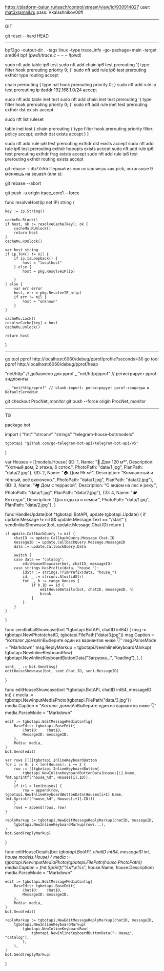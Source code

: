
https://platform-balun.ru/teach/control/stream/view/id/930914027
user: mat3x@mail.ru
pass: Vkalashnikov00f!

__________________________________________________
GIT

git reset --hard HEAD
____________________________________________________



bpf2go -output-dir . -tags linux -type trace_info -go-package=main -target amd64 bpf $(pwd)/trace.c -- -I$(pwd)



sudo nft add table ip6 test
sudo nft add chain ip6 test prerouting '{ type filter hook prerouting priority 0; }'
sudo nft add rule ip6 test prerouting exthdr type routing accept

chain prerouting {
    type nat hook prerouting priority 0;
}
sudo nft add rule ip test prerouting ip daddr 192.168.1.0/24 accept




sudo nft add table inet test
sudo nft add chain inet test prerouting '{ type filter hook prerouting priority 0; }'
sudo nft add rule inet test prerouting exthdr dst exists accept


sudo nft list ruleset

table inet test {
        chain prerouting {
                type filter hook prerouting priority filter; policy accept;
                exthdr dst exists accept
        }
}


sudo nft add rule ip6 test prerouting exthdr dst exists accept
sudo nft add rule ip6 test prerouting exthdr hopopts exists accept
sudo nft add rule ip6 test prerouting exthdr frag exists accept
sudo nft add rule ip6 test prerouting exthdr routing exists accept



git rebase -i db77c5b 
Первый из них оставляешь как pick, остальные 9 меняешь на squash (или s):

git rebase --abort


git push -u origin trace_core1 --force


func resolveHost(ip net.IP) string {

	key := ip.String()

	cacheMu.RLock()
	if host, ok := resolveCache[key]; ok {
		cacheMu.RUnlock()
		return host
	}
	cacheMu.RUnlock()

	var host string
	if ip.To4() != nil {
		if ip.IsLoopback() {
			host = "localhost"
		} else {
			host = pkg.ResolveIP(ip)

		}
	} else {
		var err error
		host, err = pkg.ResolveIP_n(ip)
		if err != nil {
			host = "unknown"
		}
	}

	cacheMu.Lock()
	resolveCache[key] = host
	cacheMu.Unlock()

	return host
}







_______________________________________________________________________________________________


go tool pprof http://localhost:6060/debug/pprof/profile?seconds=30
go tool pprof http://localhost:6060/debug/pprof/heap



"net/http"      // добавлено для pprof
	_ "net/http/pprof" // регистрирует pprof-эндпоинты

     _ "net/http/pprof" // blank-import: регистрирует pprof-хэндлеры в DefaultServeMux



git checkout ProcNet_monitor
git push --force origin ProcNet_monitor


______________________________________________________________________________________________
TG

package bot

import (
	"fmt"
	"strconv"
	"strings"
	"telegram-house-bot/models"

	tgbotapi "github.com/go-telegram-bot-api/telegram-bot-api/v5"
)

var Houses = []models.House{
	{ID: 1, Name: "🏡 Дом 120 м²", Description: "Уютный дом, 2 этажа, 6 соток.", PhotoPath: "data/1.jpg", PlanPath: "data/2.jpg"},
	{ID: 2, Name: "🏠 Дом 95 м²", Description: "Компактный и тёплый, всё включено.", PhotoPath: "data/1.jpg", PlanPath: "data/2.jpg"},
	{ID: 3, Name: "🏘 Дом с террасой", Description: "С видом на лес и реку.", PhotoPath: "data/1.jpg", PlanPath: "data/2.jpg"},
	{ID: 4, Name: "🏕 Коттедж", Description: "Для отдыха и семьи.", PhotoPath: "data/1.jpg", PlanPath: "data/2.jpg"},
}

func HandleUpdate(bot *tgbotapi.BotAPI, update tgbotapi.Update) {
	if update.Message != nil && update.Message.Text == "/start" {
		sendInitialShowcase(bot, update.Message.Chat.ID)
		return
	}

	if update.CallbackQuery != nil {
		chatID := update.CallbackQuery.Message.Chat.ID
		messageID := update.CallbackQuery.Message.MessageID
		data := update.CallbackQuery.Data

		switch {
		case data == "catalog":
			editHouseShowcase(bot, chatID, messageID)
		case strings.HasPrefix(data, "house_"):
			idStr := strings.TrimPrefix(data, "house_")
			id, _ := strconv.Atoi(idStr)
			for _, h := range Houses {
				if h.ID == id {
					editHouseDetails(bot, chatID, messageID, h)
					break
				}
			}
		}
	}
}

func sendInitialShowcase(bot *tgbotapi.BotAPI, chatID int64) {
	msg := tgbotapi.NewPhoto(chatID, tgbotapi.FilePath("data/3.jpg"))
	msg.Caption = "*Каталог домов*\nВыберите один из вариантов ниже 👇"
	msg.ParseMode = "Markdown"
	msg.ReplyMarkup = tgbotapi.NewInlineKeyboardMarkup(
		tgbotapi.NewInlineKeyboardRow(
			tgbotapi.NewInlineKeyboardButtonData("Загрузка...", "loading"),
		),
	)

	sent, _ := bot.Send(msg)
	editHouseShowcase(bot, sent.Chat.ID, sent.MessageID)
}

func editHouseShowcase(bot *tgbotapi.BotAPI, chatID int64, messageID int) {
	media := tgbotapi.NewInputMediaPhoto(tgbotapi.FilePath("data/3.jpg"))
	media.Caption = "*Каталог домов*\nВыберите один из вариантов ниже 👇"
	media.ParseMode = "Markdown"

	edit := tgbotapi.EditMessageMediaConfig{
		BaseEdit: tgbotapi.BaseEdit{
			ChatID:    chatID,
			MessageID: messageID,
		},
		Media: media,
	}
	bot.Send(edit)

	var rows [][]tgbotapi.InlineKeyboardButton
	for i := 0; i < len(Houses); i += 2 {
		row := []tgbotapi.InlineKeyboardButton{
			tgbotapi.NewInlineKeyboardButtonData(Houses[i].Name, fmt.Sprintf("house_%d", Houses[i].ID)),
		}
		if i+1 < len(Houses) {
			row = append(row, tgbotapi.NewInlineKeyboardButtonData(Houses[i+1].Name, fmt.Sprintf("house_%d", Houses[i+1].ID)))
		}
		rows = append(rows, row)
	}

	replyMarkup := tgbotapi.NewEditMessageReplyMarkup(chatID, messageID,
		tgbotapi.NewInlineKeyboardMarkup(rows...),
	)
	bot.Send(replyMarkup)
}

func editHouseDetails(bot *tgbotapi.BotAPI, chatID int64, messageID int, house models.House) {
	media := tgbotapi.NewInputMediaPhoto(tgbotapi.FilePath(house.PhotoPath))
	media.Caption = fmt.Sprintf("*%s*\n%s", house.Name, house.Description)
	media.ParseMode = "Markdown"

	edit := tgbotapi.EditMessageMediaConfig{
		BaseEdit: tgbotapi.BaseEdit{
			ChatID:    chatID,
			MessageID: messageID,
		},
		Media: media,
	}
	bot.Send(edit)

	replyMarkup := tgbotapi.NewEditMessageReplyMarkup(chatID, messageID,
		tgbotapi.NewInlineKeyboardMarkup(
			tgbotapi.NewInlineKeyboardRow(
				tgbotapi.NewInlineKeyboardButtonData("⬅️ Назад", "catalog"),
			),
		),
	)
	bot.Send(replyMarkup)
}






